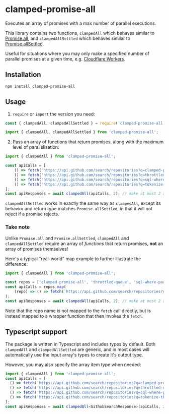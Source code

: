 # clamped-promise-all
Executes an array of promises with a max number of parallel executions.

This library contains two functions, `clampedAll` which behaves similar to [Promise.all](https://developer.mozilla.org/en-US/docs/Web/JavaScript/Reference/Global_Objects/Promise/all), and `clampedAllSettled` which behaves similar to [Promise.allSettled](https://developer.mozilla.org/en-US/docs/Web/JavaScript/Reference/Global_Objects/Promise/allSettled).

Useful for situations where you may only make a specified number of parallel promises at a given time, e.g. [Cloudflare Workers](https://developers.cloudflare.com/workers/platform/limits/#simultaneous-open-connections).

## Installation
```shell
npm install clamped-promise-all
```

## Usage
1) `require` or `import` the version you need:
```javascript
const { clampedAll, clampedAllSettled } = require('clamped-promise-all');
```

```javascript
import { clampedAll, clampedAllSettled } from 'clamped-promise-all';
```

2) Pass an array of functions that return promises, along with the maximum level of parallelization:
```javascript
import { clampedAll } from 'clamped-promise-all';

const apiCalls = [
    () => fetch('https://api.github.com/search/repositories?q=clamped-promise-all'),
    () => fetch('https://api.github.com/search/repositories?q=throttled-queue'),
    () => fetch('https://api.github.com/search/repositories?q=sql-where-parser'),
    () => fetch('https://api.github.com/search/repositories?q=tokenize-this'),
];
const apiResponses = await clampedAll(apiCalls, 2); // make at most 2 api calls in parallel
```
`clampedAllSettled` works in exactly the same way as `clampedAll`, except its behavior and return type matches `Promise.allSettled`, in that it will not reject if a promise rejects.

### Take note
Unlike `Promise.all` and `Promise.allSettled`, `clampedAll` and `clampedAllSettled` require an array of _functions_ that return promises, **not** an array of promises themselves!

Here's a typical "real-world" map example to further illustrate the difference:
```javascript
import { clampedAll } from 'clamped-promise-all';

const repos = ['clamped-promise-all', 'throttled-queue', 'sql-where-parser', 'tokenize-this'];
const apiCalls = repos.map(
    (repo) => () => fetch(`https://api.github.com/search/repositories?q=${repo}`),
);
const apiResponses = await clampedAll(apiCalls, 2); // make at most 2 api calls in parallel
```
Note that the repo name is not mapped to the `fetch` call directly, but is instead mapped to a wrapper function that then invokes the `fetch`.

## Typescript support
The package is written in Typescript and includes types by default. Both `clampedAll` and `clampedAllSettled` are generic, and in most cases will automatically use the input array's types to create it's output type.

However, you may also specify the array item type when needed:
```typescript
import { clampedAll } from 'clamped-promise-all';
const apiCalls = [
  () => fetch('https://api.github.com/search/repositories?q=clamped-promise-all'),
  () => fetch('https://api.github.com/search/repositories?q=throttled-queue'),
  () => fetch('https://api.github.com/search/repositories?q=sql-where-parser'),
  () => fetch('https://api.github.com/search/repositories?q=tokenize-this'),
];
const apiResponses = await clampedAll<GithubSearchResponse>(apiCalls, 2); // apiResponses is now typed as GithubSearchResponse[]
```
